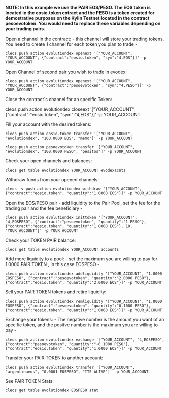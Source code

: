 **NOTE: In this example we use the PAIR EOS/PESO. The EOS token is located in the eosio.token cotract and the PESO is a token created for demostrative purposes on the Kylin Testnet located in the contract pesoevotoken. You would need to replace these variables depending on your trading pairs.** 

Open a channel in the contract: - this channel will store your trading tokens. You need to create 1 channel for each token you plan to trade -

    cleos push action evolutiondex openext '["YOUR_ACCOUNT", "YOUR_ACCOUNT", {"contract":"eosio.token", "sym":"4,EOS"}]' -p YOUR_ACCOUNT

Open Channel of second pair you wish to trade in evodex:

    cleos push action evolutiondex openext '["YOUR_ACCOUNT", "YOUR_ACCOUNT", {"contract":"pesoevotoken", "sym":"4,PESO"}]' -p YOUR_ACCOUNT

Close the contract´s channel for an specific Token:

cleos push action evolutiondex closeext '["YOUR_ACCOUNT", {"contract":"eosio.token", "sym":"4,EOS"}]' -p YOUR_ACCOUNT

Fill your account with the desired tokens:

    cleos push action eosio.token transfer '["YOUR_ACCOUNT", "evolutiondex", "100.0000 EOS", "memo"]' -p YOUR_ACCOUNT

    cleos push action pesoevotoken transfer '["YOUR_ACCOUNT", "evolutiondex", "100.0000 PESO", "pesitos"]' -p YOUR_ACCOUNT

Check your open channels and balances:

    cleos get table evolutiondex YOUR_ACCOUNT evodexacnts

Withdraw funds from your opened channels:

    cleos -v push action evolutiondex withdraw '["YOUR_ACCOUNT", {"contract":"eosio.token", "quantity":"1.0000 EOS"}]' -p YOUR_ACCOUNT

Open the EOS/PESO pair - add liquidity to the Pair Pool, set the fee for the trading pair and the fee beneficiary -

    cleos push action evolutiondex inittoken '["YOUR_ACCOUNT", "4,EOSPESO", {"contract":"pesoevotoken", "quantity":"1 PESO"}, {"contract":"eosio.token", "quantity":"1.0000 EOS"}, 10, "YOUR_ACCOUNT"]' -p YOUR_ACCOUNT

Check your TOKEN PAIR balance:

    cleos get table evolutiondex YOUR_ACCOUNT accounts

Add more liquidity to a pool: - set the maximum you are willing to pay for 1.0000 PAIR TOKEN , in this case EOSPESO -

    cleos push action evolutiondex addliquidity '["YOUR_ACCOUNT", "1.0000 EOSPESO", {"contract":"pesoevotoken", "quantity":"2.0000 PESO"},{"contract":"eosio.token", "quantity":"2.0000 EOS"}]' -p YOUR_ACCOUNT

Sell your PAIR TOKEN tokens and retire liquidity:

    cleos push action evolutiondex remliquidity '["YOUR_ACCOUNT", "1.0000 EOSPESO", {"contract":"pesoevotoken", "quantity":"0.1000 PESO"},{"contract":"eosio.token", "quantity":"1.0000 EOS"}]' -p YOUR_ACCOUNT

Exchange your tokens: - The negative number is the amount you want of an specific token, and the positve number is the maximum you are willing to pay -

    cleos push action evolutiondex exchange '["YOUR_ACCOUNT", "4,EOSPESO", {"contract":"pesoevotoken", "quantity":"-0.1000 PESO"},{"contract":"eosio.token", "quantity":"1.0000 EOS"}]' -p YOUR_ACCOUNT

Transfer your PAIR TOKEN to another account:

    cleos push action evolutiondex transfer '["YOUR_ACCOUNT", "argentinaeos", "0.0001 EOSPESO", "ITS ALIVE"]' -p YOUR_ACCOUNT

See PAIR TOKEN Stats:

    cleos get table evolutiondex EOSPESO stat
